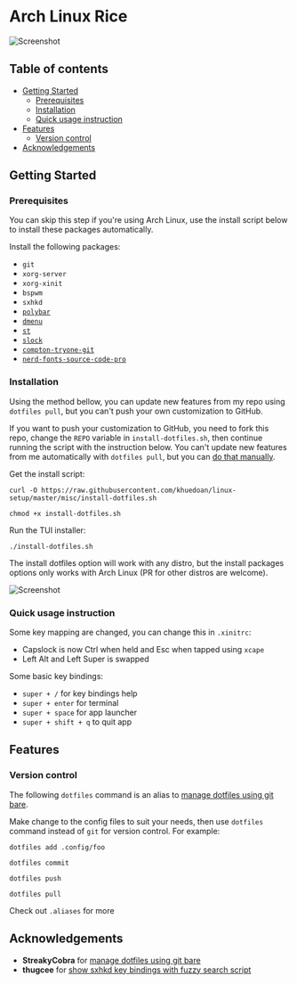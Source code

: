 # Arch Linux Rice

![Screenshot](https://i.imgur.com/cygYEpi.png)

## Table of contents

<!-- vim-markdown-toc GFM -->

* [Getting Started](#getting-started)
    * [Prerequisites](#prerequisites)
    * [Installation](#installation)
    * [Quick usage instruction](#quick-usage-instruction)
* [Features](#features)
    * [Version control](#version-control)
* [Acknowledgements](#acknowledgements)

<!-- vim-markdown-toc -->

## Getting Started

### Prerequisites

You can skip this step if you're using Arch Linux, use the install script below to install these packages automatically.

Install the following packages:

- `git`
- `xorg-server`
- `xorg-xinit`
- `bspwm`
- `sxhkd`
- [`polybar`](https://aur.archlinux.org/packages/polybar/)
- [`dmenu`](https://github.com/khuedoan/dmenu)
- [`st`](https://github.com/khuedoan/st)
- [`slock`](https://github.com/khuedoan/slock)
- [`compton-tryone-git`](https://aur.archlinux.org/packages/compton-tryone-git/)
- [`nerd-fonts-source-code-pro`](https://aur.archlinux.org/packages/nerd-fonts-source-code-pro/)

### Installation

Using the method bellow, you can update new features from my repo using `dotfiles pull`, but you can't push your own customization to GitHub.

If you want to push your customization to GitHub, you need to fork this repo, change the `REPO` variable in `install-dotfiles.sh`, then continue running the script with the instruction below. You can't update new features from me automatically with `dotfiles pull`, but you can [do that manually](https://help.github.com/en/github/collaborating-with-issues-and-pull-requests/syncing-a-fork).

Get the install script:

`curl -O https://raw.githubusercontent.com/khuedoan/linux-setup/master/misc/install-dotfiles.sh`

`chmod +x install-dotfiles.sh`

Run the TUI installer:

`./install-dotfiles.sh`

The install dotfiles option will work with any distro, but the install packages options only works with Arch Linux (PR for other distros are welcome).

![Screenshot](https://i.imgur.com/EBTG8mx.jpg)

### Quick usage instruction

Some key mapping are changed, you can change this in `.xinitrc`:

- Capslock is now Ctrl when held and Esc when tapped using `xcape`
- Left Alt and Left Super is swapped

Some basic key bindings:

- `super + /`         for key bindings help
- `super + enter`     for terminal
- `super + space`     for app launcher
- `super + shift + q` to quit app

## Features

### Version control

The following `dotfiles` command is an alias to [manage dotfiles using git bare](https://news.ycombinator.com/item?id=11070797).

Make change to the config files to suit your needs, then use `dotfiles` command instead of `git` for version control. For example:

`dotfiles add .config/foo`

`dotfiles commit`

`dotfiles push`

`dotfiles pull`

Check out `.aliases` for more

## Acknowledgements

- **StreakyCobra** for [manage dotfiles using git bare](https://news.ycombinator.com/item?id=11070797)
- **thugcee** for [show sxhkd key bindings with fuzzy search script](https://www.reddit.com/r/bspwm/comments/aejyze/tip_show_sxhkd_keybindings_with_fuzzy_search/)
